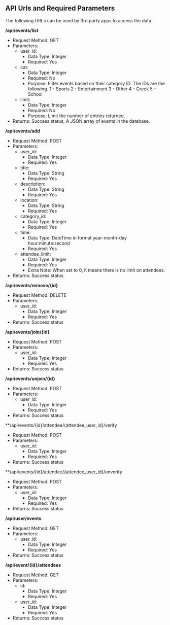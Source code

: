 ## API Urls and Required Parameters

The following URLs can be used by 3rd party apps to access the data.

**/api/events/list**
* Request Method: GET 
* Parameters:
    * user_id:
        * Data Type: Integer
        * Required: Yes
    * cat:
        * Data Type: Integer
        * Required: No
        * Purpose: Filter events based on their category ID. The IDs are the following.
        1 - Sports
        2 - Entertainment
        3 - Other
        4 - Greek
        5 - School 
    * limit:
        * Data Type: Integer
        * Required: No
        * Purpose: Limit the number of entries returned.
* Returns: Success status; A JSON array of events in the database.

**/api/events/add**
* Request Method: POST
* Parameters:
    * user_id:
        * Data Type: Integer
        * Required: Yes
    * title:
        * Data Type: String
        * Required: Yes
    * description:
        * Data Type: String
        * Required: Yes
    * location:
        * Data Type: String
        * Required: Yes
    * category_id:
        * Data Type: Integer
        * Required: Yes
    * time:
        * Data Type: DateTime in format year-month-day hour:minute:second
        * Required: Yes
    * attendee_limit:
        * Data Type: Integer
        * Required: Yes
        * Extra Note: When set to 0, it means there is no limit on attendees.
* Returns: Success status

**/api/events/remove/{id}**
* Request Method: DELETE
* Parameters:
    * user_id:
        * Data Type: Integer
        * Required: Yes
* Returns: Success status

**/api/events/join/{id}**
* Request Method: POST
* Parameters:
    * user_id:
        * Data Type: Integer
        * Required: Yes
* Returns: Success status

**/api/events/unjoin/{id}**
* Request Method: POST
* Parameters:
    * user_id:
        * Data Type: Integer
        * Required: Yes
* Returns: Success status

**/api/events/{id}/attendee/{attendee_user_id}/verify
* Request Method: POST
* Parameters:
    * user_id:
        * Data Type: Integer
        * Required: Yes
* Returns: Success status

**/api/events/{id}/attendee/{attendee_user_id}/unverify
* Request Method: POST
* Parameters:
    * user_id:
        * Data Type: Integer
        * Required: Yes
* Returns: Success status
    
**/api/user/events**
* Request Method: GET
* Parameters:
    * user_id:
        * Data Type: Integer
        * Required: Yes
* Returns: Success status

**/api/event/{id}/attendees**
* Request Method: GET
* Parameters:
    * id:
        * Data Type: Integer
        * Required: Yes
    * user_id:
        * Data Type: Integer
        * Required: Yes
* Returns: Success status
